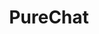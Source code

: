 ---
layout: home

title: PureChat
titleTemplate: docs

hero:
  name: PureChat
  text: 聊天应用与AI开发框架
  tagline: 基于 Vue3 和 Vite5 构建
  image:
    src: https://ljx-1307934606.cos.ap-beijing.myqcloud.com/log.png
    alt: PureChat
  actions:
    - theme: brand
      text: 开始使用
      link: /preface/
    - theme: alt
      text: 查看 GitHub 仓库
      link: https://github.com/Hyk260/PureChat

features:
  - icon: <span class="logos--openai-icon"></span>
    title: OpenAI
    details: 集成 ChatGPT 语言模型
  - icon: 💬
    title: 聊天工作室
    details: 基于腾讯 IM SDK 的即时通信
  - icon: <span class="logos--electron"></span>
    title: Electron
    details: 支持 macOS (.dmg) 和 Windows (.exe) 双平台
  - icon: 📦
    title: 开箱即用
    details: RBAC 模型与 JWT 权限控制
  - icon: 💻
    title: 代码规范
    details: 采用 Prettier 与 ESLint 规范
  - icon: 🔄
    title: 语言切换
    details: 支持英语与简体中文
---